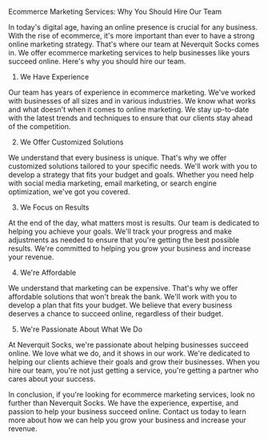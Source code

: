 Ecommerce Marketing Services: Why You Should Hire Our Team

In today's digital age, having an online presence is crucial for any business. With the rise of ecommerce, it's more important than ever to have a strong online marketing strategy. That's where our team at Neverquit Socks comes in. We offer ecommerce marketing services to help businesses like yours succeed online. Here's why you should hire our team.

1. We Have Experience

Our team has years of experience in ecommerce marketing. We've worked with businesses of all sizes and in various industries. We know what works and what doesn't when it comes to online marketing. We stay up-to-date with the latest trends and techniques to ensure that our clients stay ahead of the competition.

2. We Offer Customized Solutions

We understand that every business is unique. That's why we offer customized solutions tailored to your specific needs. We'll work with you to develop a strategy that fits your budget and goals. Whether you need help with social media marketing, email marketing, or search engine optimization, we've got you covered.

3. We Focus on Results

At the end of the day, what matters most is results. Our team is dedicated to helping you achieve your goals. We'll track your progress and make adjustments as needed to ensure that you're getting the best possible results. We're committed to helping you grow your business and increase your revenue.

4. We're Affordable

We understand that marketing can be expensive. That's why we offer affordable solutions that won't break the bank. We'll work with you to develop a plan that fits your budget. We believe that every business deserves a chance to succeed online, regardless of their budget.

5. We're Passionate About What We Do

At Neverquit Socks, we're passionate about helping businesses succeed online. We love what we do, and it shows in our work. We're dedicated to helping our clients achieve their goals and grow their businesses. When you hire our team, you're not just getting a service, you're getting a partner who cares about your success.

In conclusion, if you're looking for ecommerce marketing services, look no further than Neverquit Socks. We have the experience, expertise, and passion to help your business succeed online. Contact us today to learn more about how we can help you grow your business and increase your revenue.